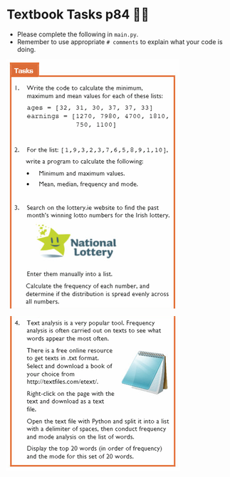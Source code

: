 # Textbook Tasks p84 👨‍💻

- Please complete the following in `main.py`.
- Remember to use appropriate `# comments` to explain what your code is doing.
  
![image](image.png)

![image](image_2.png) 

  
